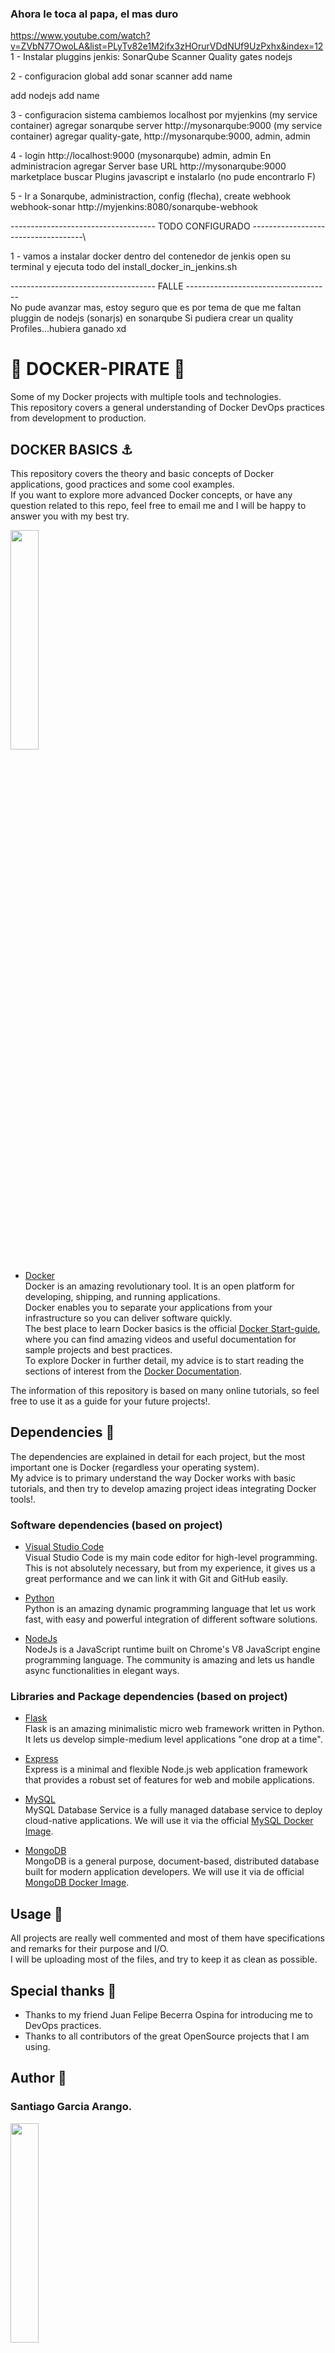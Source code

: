 ### Ahora le toca al papa, el mas duro
https://www.youtube.com/watch?v=ZVbN77OwoLA&list=PLyTv82e1M2ifx3zHOrurVDdNUf9UzPxhx&index=12
1 - Instalar pluggins jenkis:
SonarQube Scanner
Quality gates
nodejs

2 - configuracion global
add sonar scanner
    add name

add nodejs
    add name

3 - configuracion sistema
cambiemos localhost por   myjenkins (my service container)
agregar sonarqube server http://mysonarqube:9000 (my service container)
agregar quality-gate, http://mysonarqube:9000, admin, admin

4 - login http://localhost:9000 (mysonarqube) admin, admin
En administracion agregar Server base URL http://mysonarqube:9000
marketplace buscar Plugins javascript e instalarlo (no pude encontrarlo F)

5 - 
Ir a Sonarqube, administraction, config (flecha), create webhook
webhook-sonar
http://myjenkins:8080/sonarqube-webhook

------------------------------------ TODO CONFIGURADO ------------------------------------\

1 - vamos a instalar docker dentro del contenedor de jenkis
open su terminal y ejecuta todo del install_docker_in_jenkins.sh


------------------------------------ FALLE ------------------------------------\
No pude avanzar mas, estoy seguro que es por tema de que me faltan pluggin de nodejs (sonarjs) en sonarqube
Si pudiera crear un quality Profiles...hubiera ganado xd

# :whale: DOCKER-PIRATE :whale:
Some of my Docker projects with multiple tools and technologies. <br>
This repository covers a general understanding of Docker DevOps practices from development to production. <br>

## DOCKER BASICS :anchor:
This repository covers the theory and basic concepts of Docker applications, good practices and some cool examples. <br>
If you want to explore more advanced Docker concepts, or have any question related to this repo, feel free to email me and I will be happy to 
answer you with my best try. <br>

<img src="assets/img/DockerAnimated.gif" width=30%> <br>

* [Docker](https://www.docker.com) <br>
Docker is an amazing revolutionary tool. It is an open platform for developing, shipping, and running applications. <br>
Docker enables you to separate your applications from your infrastructure so you can deliver software quickly. <br>
The best place to learn Docker basics is the official [Docker Start-guide](https://docs.docker.com/get-started/), where you can find amazing videos 
and useful documentation for sample projects and best practices. <br>
To explore Docker in further detail, my advice is to start reading the sections of interest from the [Docker Documentation](https://docs.docker.com). <br>


The information of this repository is based on many online tutorials, so feel free to use it as a guide for your future projects!.<br>

## Dependencies :vertical_traffic_light:
The dependencies are explained in detail for each project, but the most important one is Docker (regardless your operating system). <br>
My advice is to primary understand the way Docker works with basic tutorials, and then try to develop amazing project ideas integrating Docker tools!. <br>


### Software dependencies (based on project)
* [Visual Studio Code](https://code.visualstudio.com/) <br>
Visual Studio Code is my main code editor for high-level programming. This is not absolutely necessary, but from my experience, it gives us a great performance and we can link it with Git and GitHub easily. <br>

* [Python](https://www.python.org/) <br>
Python is an amazing dynamic programming language that let us work fast, with easy and powerful integration of different software solutions. <br>

* [NodeJs](https://nodejs.org/en/) <br>
NodeJs is a JavaScript runtime built on Chrome's V8 JavaScript engine programming language. The community is amazing and lets us handle async functionalities in elegant ways. <br>


### Libraries and Package dependencies (based on project)

* [Flask](https://flask.palletsprojects.com/en/1.1.x/) <br>
Flask is an amazing minimalistic micro web framework written in Python. It lets us develop simple-medium level applications "one drop at a time". <br>

* [Express](https://expressjs.com) <br>
Express is a minimal and flexible Node.js web application framework that provides a robust set of features for web and mobile applications. <br>

* [MySQL](https://www.mysql.com) <br>
MySQL Database Service is a fully managed database service to deploy cloud-native applications. We will use it via the official [MySQL Docker Image](https://hub.docker.com/_/mysql).<br>

* [MongoDB](https://www.mongodb.com) <br>
MongoDB is a general purpose, document-based, distributed database built for modern application developers. We will use it via de official [MongoDB Docker Image](https://hub.docker.com/_/mongo). <br>


## Usage :dizzy:
All projects are really well commented and most of them have specifications and remarks for their purpose and I/O. <br>
I will be uploading most of the files, and try to keep it as clean as possible. <br>


## Special thanks :gift:
* Thanks to my friend Juan Felipe Becerra Ospina for introducing me to DevOps practices. <br>
* Thanks to all contributors of the great OpenSource projects that I am using. <br>


## Author :musical_keyboard:
### Santiago Garcia Arango.
<img src="assets/img/SantiagoImage.jpg" width=30%> <br>
